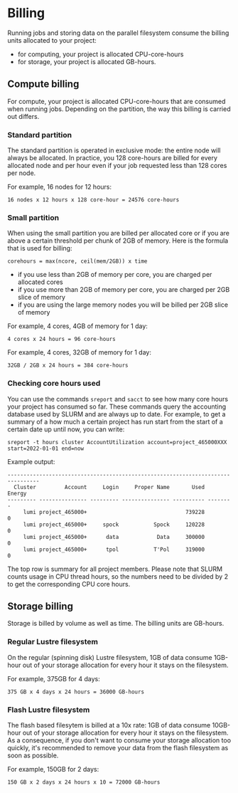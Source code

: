# Billing

Running jobs and storing data on the parallel filesystem consume the billing 
units allocated to your project:

- for computing, your project is allocated CPU-core-hours 
- for storage, your project is allocated GB-hours.

## Compute billing

For compute, your project is allocated CPU-core-hours that are consumed when 
running jobs. Depending on the partition, the way this billing is carried out 
differs.

### Standard partition

The standard partition is operated in exclusive mode: the entire node will always 
be allocated. In practice, you 128 core-hours are billed for every allocated 
node and per hour even if your job requested less than 128 cores per node.

For example, 16 nodes for 12 hours: 

```
16 nodes x 12 hours x 128 core-hour = 24576 core-hours
```

### Small partition

When using the small partition you are billed per allocated core or if you are 
above a certain threshold per chunk of 2GB of memory. Here is the formula that 
is used for billing:

```
corehours = max(ncore, ceil(mem/2GB)) x time
```

- if you use less than 2GB of memory per core, you are charged per allocated
  cores
- if you use more than 2GB of memory per core, you are charged per 2GB slice
  of memory
- if you are using the large memory nodes you will be billed per 2GB slice
  of memory

For example, 4 cores, 4GB of memory for 1 day:

```
4 cores x 24 hours = 96 core-hours
```

For example, 4 cores, 32GB of memory for 1 day:

```
32GB / 2GB x 24 hours = 384 core-hours
```

### Checking core hours used

You can use the commands `sreport` and `sacct` to see how many core hours your project has consumed so far. These commands query the accounting database used by SLURM and are always up to date. For example, to get a summary of a how much a certain project has run start from the start of a certain date up until now, you can write:

```
sreport -t hours cluster AccountUtilization account=project_465000XXX start=2022-01-01 end=now

```

Example output:

    --------------------------------------------------------------------------------
      Cluster         Account     Login     Proper Name       Used   Energy 
    --------- --------------- --------- --------------- ---------- -------- 
         lumi project_465000+                               739228        0 
         lumi project_465000+     spock           Spock     120228        0 
         lumi project_465000+      data            Data     300000        0 
         lumi project_465000+      tpol           T'Pol     319000        0 


The top row is summary for all project members. Please note that SLURM counts usage in CPU thread hours, so the numbers need to be divided by 2 to get the corresponding CPU core hours.

## Storage billing

Storage is billed by volume as well as time. The billing units are GB-hours.

### Regular Lustre filesystem

On the regular (spinning disk) Lustre filesystem, 1GB of data consume 1GB-hour
out of your storage allocation for every hour it stays on the filesystem.

For example, 375GB for 4 days:

```
375 GB x 4 days x 24 hours = 36000 GB-hours
```

### Flash Lustre filesystem

The flash based filesytem is billed at a 10x rate: 1GB of data consume 10GB-hour
out of your storage allocation for every hour it stays on the filesystem. As
a consequence, if you don't want to consume your storage allocation too quickly,
it's recommended to remove your data from the flash filesystem as soon as possible.

For example, 150GB for 2 days:

```
150 GB x 2 days x 24 hours x 10 = 72000 GB-hours
```